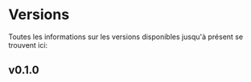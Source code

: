 # Versions

Toutes les informations sur les versions disponibles jusqu'à présent se 
trouvent ici:

## v0.1.0

